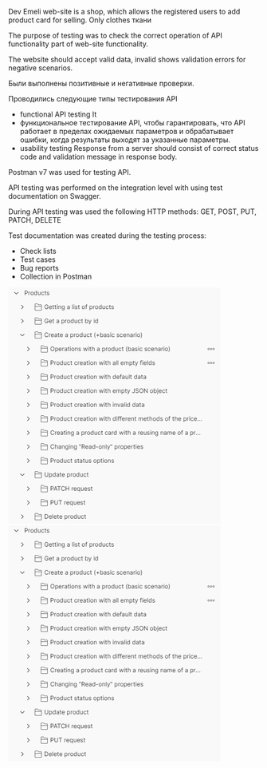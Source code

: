 Dev Emeli web-site is a shop, which allows the registered users to add product card for selling. Only clothes ткани

The purpose of testing was to check the correct operation of API functionality   part of web-site functionality.



The website should accept valid data, invalid shows validation errors for negative scenarios.


Были выполнены позитивные и негативные проверки.

Проводились следующие типы тестирования API
- functional API testing
It 
- функциональное тестирование API, чтобы гарантировать, что API работает в пределах ожидаемых параметров и обрабатывает ошибки, когда результаты выходят за указанные параметры. 
- usability testing
Response from a server should consist of correct status code and validation message in response body. 

Postman v7 was used for testing API.

API testing was performed on the integration level with using test documentation on Swagger.

During API testing was used the following HTTP methods: GET, POST, PUT, PATCH, DELETE

Test documentation was created during the testing process:
- Check lists
- Test cases
- Bug reports
- Collection in Postman

<img windth="500px" src="https://github.com/NikUrs/NikolayUrsalov/blob/975f77ceb66e87df6e68a75eae08a27d380eee0a/img/1.png">
<img windth="500px" src="https://github.com/NikUrs/NikolayUrsalov/blob/975f77ceb66e87df6e68a75eae08a27d380eee0a/img/1.png">

